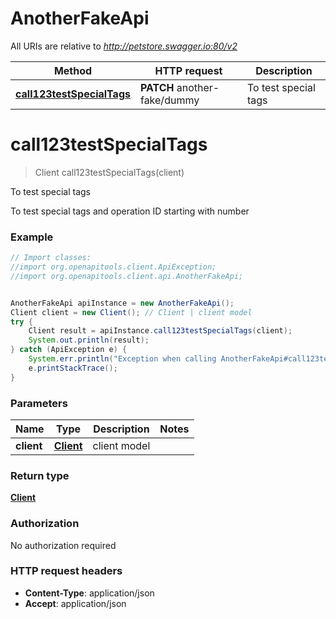 # AnotherFakeApi

All URIs are relative to *http://petstore.swagger.io:80/v2*

Method | HTTP request | Description
------------- | ------------- | -------------
[**call123testSpecialTags**](AnotherFakeApi.md#call123testSpecialTags) | **PATCH** another-fake/dummy | To test special tags


<a name="call123testSpecialTags"></a>
# **call123testSpecialTags**
> Client call123testSpecialTags(client)

To test special tags

To test special tags and operation ID starting with number

### Example
```java
// Import classes:
//import org.openapitools.client.ApiException;
//import org.openapitools.client.api.AnotherFakeApi;


AnotherFakeApi apiInstance = new AnotherFakeApi();
Client client = new Client(); // Client | client model
try {
    Client result = apiInstance.call123testSpecialTags(client);
    System.out.println(result);
} catch (ApiException e) {
    System.err.println("Exception when calling AnotherFakeApi#call123testSpecialTags");
    e.printStackTrace();
}
```

### Parameters

Name | Type | Description  | Notes
------------- | ------------- | ------------- | -------------
 **client** | [**Client**](Client.md)| client model |

### Return type

[**Client**](Client.md)

### Authorization

No authorization required

### HTTP request headers

 - **Content-Type**: application/json
 - **Accept**: application/json

